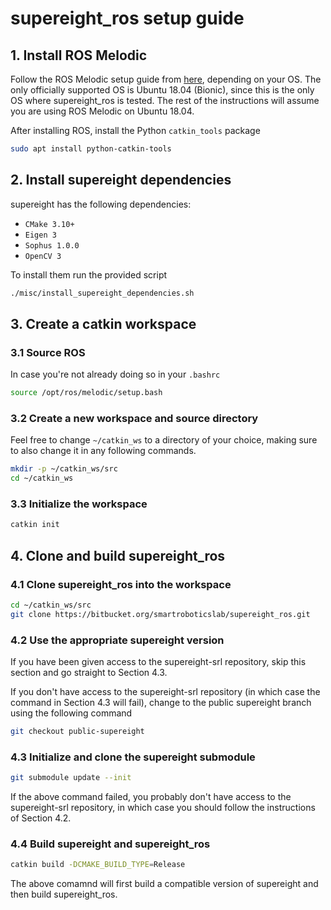# supereight_ros setup guide

## 1. Install ROS Melodic

Follow the ROS Melodic setup guide from
[here](https://wiki.ros.org/melodic/Installation), depending on your OS. The
only officially supported OS is Ubuntu 18.04 (Bionic), since this is the only
OS where supereight_ros is tested. The rest of the instructions will assume you
are using ROS Melodic on Ubuntu 18.04.

After installing ROS, install the Python `catkin_tools` package

```bash
sudo apt install python-catkin-tools
```



## 2. Install supereight dependencies

supereight has the following dependencies:

- `CMake 3.10+`
- `Eigen 3`
- `Sophus 1.0.0`
- `OpenCV 3`

To install them run the provided script

```bash
./misc/install_supereight_dependencies.sh
```



## 3. Create a catkin workspace

### 3.1 Source ROS

In case you're not already doing so in your `.bashrc`

```bash
source /opt/ros/melodic/setup.bash
```

### 3.2 Create a new workspace and source directory

Feel free to change `~/catkin_ws` to a directory of your choice, making sure to
also change it in any following commands.

```bash
mkdir -p ~/catkin_ws/src
cd ~/catkin_ws
```

### 3.3 Initialize the workspace

```bash
catkin init
```



## 4. Clone and build supereight_ros

### 4.1 Clone supereight_ros into the workspace

```bash
cd ~/catkin_ws/src
git clone https://bitbucket.org/smartroboticslab/supereight_ros.git
```

### 4.2 Use the appropriate supereight version

If you have been given access to the supereight-srl repository, skip this
section and go straight to Section 4.3.

If you don't have access to the supereight-srl repository (in which case the
command in Section 4.3 will fail), change to the public supereight branch using
the following command

```bash
git checkout public-supereight
```

### 4.3 Initialize and clone the supereight submodule

```bash
git submodule update --init
```

If the above command failed, you probably don't have access to the
supereight-srl repository, in which case you should follow the instructions of
Section 4.2.

### 4.4 Build supereight and supereight_ros

```bash
catkin build -DCMAKE_BUILD_TYPE=Release
```

The above comamnd will first build a compatible version of supereight and then
build supereight_ros.

